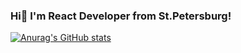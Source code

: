 ### Hi👋 I'm React Developer from St.Petersburg!

[![Anurag's GitHub stats](https://github-readme-stats.vercel.app/api?username=irina-mokh&hide=stars,contribs&theme=gotham)](https://github.com/anuraghazra/github-readme-stats)
<!--
**irina-mokh/irina-mokh** is a ✨ _special_ ✨ repository because its `README.md` (this file) appears on your GitHub profile.

Here are some ideas to get you started:

- 🔭 I’m currently working on ...
- 🌱 I’m currently learning ...
- 👯 I’m looking to collaborate on ...
- 🤔 I’m looking for help with ...
- 💬 Ask me about ...
- 📫 How to reach me: ...
- 😄 Pronouns: ...
- ⚡ Fun fact: ...
-->
